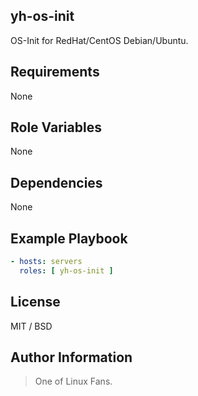 ## yh-os-init

OS-Init for RedHat/CentOS Debian/Ubuntu.

## Requirements

None

## Role Variables

None

## Dependencies

None

## Example Playbook
```yaml
- hosts: servers
  roles: [ yh-os-init ]
```

## License

MIT / BSD

## Author Information
> One of Linux Fans.
